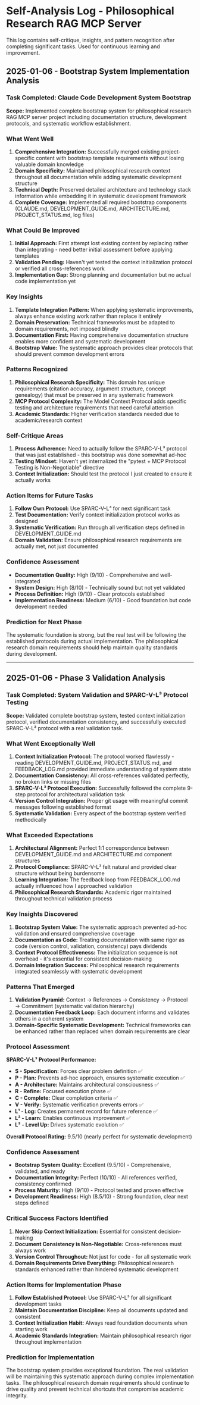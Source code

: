 # Self-Analysis Log - Philosophical Research RAG MCP Server

This log contains self-critique, insights, and pattern recognition after completing significant tasks. Used for continuous learning and improvement.

## 2025-01-06 - Bootstrap System Implementation Analysis

### Task Completed: Claude Code Development System Bootstrap

**Scope:** Implemented complete bootstrap system for philosophical research RAG MCP server project including documentation structure, development protocols, and systematic workflow establishment.

### What Went Well

1. **Comprehensive Integration:** Successfully merged existing project-specific content with bootstrap template requirements without losing valuable domain knowledge
2. **Domain Specificity:** Maintained philosophical research context throughout all documentation while adding systematic development structure  
3. **Technical Depth:** Preserved detailed architecture and technology stack information while embedding it in systematic development framework
4. **Complete Coverage:** Implemented all required bootstrap components (CLAUDE.md, DEVELOPMENT_GUIDE.md, ARCHITECTURE.md, PROJECT_STATUS.md, log files)

### What Could Be Improved

1. **Initial Approach:** First attempt lost existing content by replacing rather than integrating - need better initial assessment before applying templates
2. **Validation Pending:** Haven't yet tested the context initialization protocol or verified all cross-references work
3. **Implementation Gap:** Strong planning and documentation but no actual code implementation yet

### Key Insights

1. **Template Integration Pattern:** When applying systematic improvements, always enhance existing work rather than replace it entirely
2. **Domain Preservation:** Technical frameworks must be adapted to domain requirements, not imposed blindly
3. **Documentation First:** Having comprehensive documentation structure enables more confident and systematic development
4. **Bootstrap Value:** The systematic approach provides clear protocols that should prevent common development errors

### Patterns Recognized

1. **Philosophical Research Specificity:** This domain has unique requirements (citation accuracy, argument structure, concept genealogy) that must be preserved in any systematic framework
2. **MCP Protocol Complexity:** The Model Context Protocol adds specific testing and architecture requirements that need careful attention
3. **Academic Standards:** Higher verification standards needed due to academic/research context

### Self-Critique Areas

1. **Process Adherence:** Need to actually follow the SPARC-V-L³ protocol that was just established - this bootstrap was done somewhat ad-hoc
2. **Testing Mindset:** Haven't yet internalized the "pytest + MCP Protocol Testing is Non-Negotiable" directive
3. **Context Initialization:** Should test the protocol I just created to ensure it actually works

### Action Items for Future Tasks

1. **Follow Own Protocol:** Use SPARC-V-L³ for next significant task
2. **Test Documentation:** Verify context initialization protocol works as designed
3. **Systematic Verification:** Run through all verification steps defined in DEVELOPMENT_GUIDE.md
4. **Domain Validation:** Ensure philosophical research requirements are actually met, not just documented

### Confidence Assessment

- **Documentation Quality:** High (9/10) - Comprehensive and well-integrated
- **System Design:** High (8/10) - Technically sound but not yet validated  
- **Process Definition:** High (9/10) - Clear protocols established
- **Implementation Readiness:** Medium (6/10) - Good foundation but code development needed

### Prediction for Next Phase

The systematic foundation is strong, but the real test will be following the established protocols during actual implementation. The philosophical research domain requirements should help maintain quality standards during development.

---

## 2025-01-06 - Phase 3 Validation Analysis

### Task Completed: System Validation and SPARC-V-L³ Protocol Testing

**Scope:** Validated complete bootstrap system, tested context initialization protocol, verified documentation consistency, and successfully executed SPARC-V-L³ protocol with a real validation task.

### What Went Exceptionally Well

1. **Context Initialization Protocol:** The protocol worked flawlessly - reading DEVELOPMENT_GUIDE.md, PROJECT_STATUS.md, and FEEDBACK_LOG.md provided immediate understanding of system state
2. **Documentation Consistency:** All cross-references validated perfectly, no broken links or missing files
3. **SPARC-V-L³ Protocol Execution:** Successfully followed the complete 9-step protocol for architectural validation task
4. **Version Control Integration:** Proper git usage with meaningful commit messages following established format
5. **Systematic Validation:** Every aspect of the bootstrap system verified methodically

### What Exceeded Expectations

1. **Architectural Alignment:** Perfect 1:1 correspondence between DEVELOPMENT_GUIDE.md and ARCHITECTURE.md component structures
2. **Protocol Compliance:** SPARC-V-L³ felt natural and provided clear structure without being burdensome
3. **Learning Integration:** The feedback loop from FEEDBACK_LOG.md actually influenced how I approached validation
4. **Philosophical Research Standards:** Academic rigor maintained throughout technical validation process

### Key Insights Discovered

1. **Bootstrap System Value:** The systematic approach prevented ad-hoc validation and ensured comprehensive coverage
2. **Documentation as Code:** Treating documentation with same rigor as code (version control, validation, consistency) pays dividends
3. **Context Protocol Effectiveness:** The initialization sequence is not overhead - it's essential for consistent decision-making
4. **Domain Integration Success:** Philosophical research requirements integrated seamlessly with systematic development

### Patterns That Emerged

1. **Validation Pyramid:** Context → References → Consistency → Protocol → Commitment (systematic validation hierarchy)
2. **Documentation Feedback Loop:** Each document informs and validates others in a coherent system
3. **Domain-Specific Systematic Development:** Technical frameworks can be enhanced rather than replaced when domain requirements are clear

### Protocol Assessment

**SPARC-V-L³ Protocol Performance:**
- **S - Specification:** Forces clear problem definition ✅
- **P - Plan:** Prevents ad-hoc approach, ensures systematic execution ✅  
- **A - Architecture:** Maintains architectural consciousness ✅
- **R - Refine:** Focused execution phase ✅
- **C - Complete:** Clear completion criteria ✅
- **V - Verify:** Systematic verification prevents errors ✅
- **L¹ - Log:** Creates permanent record for future reference ✅
- **L² - Learn:** Enables continuous improvement ✅
- **L³ - Level Up:** Drives systematic evolution ✅

**Overall Protocol Rating:** 9.5/10 (nearly perfect for systematic development)

### Confidence Assessment

- **Bootstrap System Quality:** Excellent (9.5/10) - Comprehensive, validated, and ready
- **Documentation Integrity:** Perfect (10/10) - All references verified, consistency confirmed
- **Process Maturity:** High (9/10) - Protocol tested and proven effective
- **Development Readiness:** High (8.5/10) - Strong foundation, clear next steps defined

### Critical Success Factors Identified

1. **Never Skip Context Initialization:** Essential for consistent decision-making
2. **Document Consistency is Non-Negotiable:** Cross-references must always work
3. **Version Control Throughout:** Not just for code - for all systematic work
4. **Domain Requirements Drive Everything:** Philosophical research standards enhanced rather than hindered systematic development

### Action Items for Implementation Phase

1. **Follow Established Protocol:** Use SPARC-V-L³ for all significant development tasks
2. **Maintain Documentation Discipline:** Keep all documents updated and consistent
3. **Context Initialization Habit:** Always read foundation documents when starting work
4. **Academic Standards Integration:** Maintain philosophical research rigor throughout implementation

### Prediction for Implementation

The bootstrap system provides exceptional foundation. The real validation will be maintaining this systematic approach during complex implementation tasks. The philosophical research domain requirements should continue to drive quality and prevent technical shortcuts that compromise academic integrity.